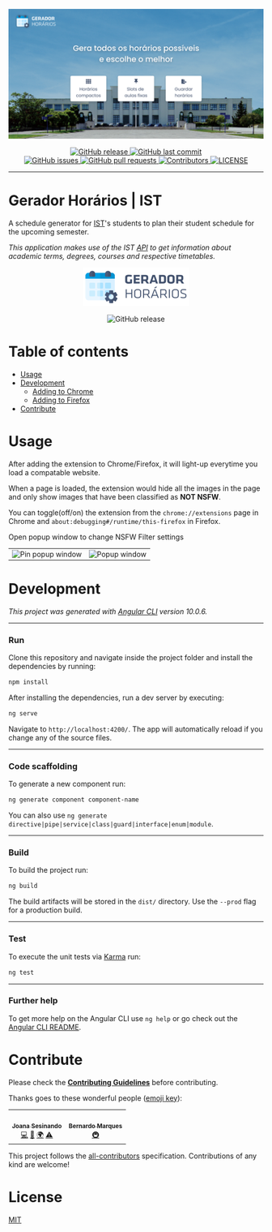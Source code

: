 ![](./src/assets/readme/banner.png)

<p align="center">
  <a href="https://github.com/joanasesinando/gerador-horarios-ist/releases/" target="_blank">
    <img alt="GitHub release" src="https://img.shields.io/github/v/release/joanasesinando/gerador-horarios-ist?include_prereleases&style=flat-square">
  </a>

  <a href="https://github.com/joanasesinando/gerador-horarios-ist/commits/master" target="_blank">
    <img src="https://img.shields.io/github/last-commit/joanasesinando/gerador-horarios-ist?style=flat-square" alt="GitHub last commit">
  </a>

  </br>

  <a href="https://github.com/joanasesinando/gerador-horarios-ist/issues" target="_blank">
    <img src="https://img.shields.io/github/issues/joanasesinando/gerador-horarios-ist?style=flat-square&color=red" alt="GitHub issues">
  </a>

  <a href="https://github.com/joanasesinando/gerador-horarios-ist/pulls" target="_blank">
    <img src="https://img.shields.io/github/issues-pr/joanasesinando/gerador-horarios-ist?style=flat-square&color=blue" alt="GitHub pull requests">
  </a>

  <a href="https://github.com/joanasesinando/gerador-horarios-ist#contribute" target="_blank">
    <img alt="Contributors" src="https://img.shields.io/badge/dynamic/json?color=orange&style=flat-square&label=all%20contributors&query=%24.contributors.length&url=https://raw.githubusercontent.com/joanasesinando/gerador-horarios-ist/master/.all-contributorsrc">
  </a>

  <a href="https://github.com/joanasesinando/gerador-horarios-ist/blob/master/LICENSE" target="_blank">
    <img alt="LICENSE" src="https://img.shields.io/github/license/joanasesinando/gerador-horarios-ist?style=flat-square&color=yellow">
  <a/>

</p>

<hr>
<h1>Gerador Horários | IST</h1>

A schedule generator for [IST](https://tecnico.ulisboa.pt/en/ )'s students to plan their student schedule for the upcoming semester.

*This application makes use of the IST [API](https://fenixedu.org/dev/api/ ) to get information about academic terms, degrees, courses and respective timetables.*

<p align="center">
  <img alt='logo' src='./src/assets/readme/logo.png'>
</p>

<p align="center">
  <img alt="GitHub release" src="https://raw.githubusercontent.com/joanasesinando/gerador-horarios-ist/master/src/assets/readme/presentation.gif">
</p>

# Table of contents

- [Usage](#usage)
- [Development](#development)
  - [Adding to Chrome](#adding-to-chrome)
  - [Adding to Firefox](#adding-to-firefox)
- [Contribute](#contribute)

# Usage

After adding the extension to Chrome/Firefox, it will light-up everytime you load a compatable website.

When a page is loaded, the extension would hide all the images in the page and only show images that have been classified as **NOT NSFW**.

You can toggle(off/on) the extension from the ```chrome://extensions``` page in Chrome and ```about:debugging#/runtime/this-firefox``` in Firefox.

Open popup window to change NSFW Filter settings

<table>
  <tr>
    <td vlign="center">
      <img src="./demo/images/pin_popup.png" alt="Pin popup window">
    </td>
    <td vlign="center">
      <img src="./demo/images/popup.png" alt="Popup window">
    </td>
  </tr>
</table>


# Development

*This project was generated with [Angular CLI](https://cli.angular.io/) version 10.0.6.*
<hr>

### Run
Clone this repository and navigate inside the project folder and install the dependencies by running:

```sh
npm install
```

After installing the dependencies, run a dev server by executing:

```sh
ng serve
```

Navigate to `http://localhost:4200/`. The app will automatically reload if you change any of the source files.
<hr>

### Code scaffolding
To generate a new component run:

```sh
ng generate component component-name
```

You can also use `ng generate directive|pipe|service|class|guard|interface|enum|module`.
<hr>

### Build
To build the project run:

```sh
ng build
```

The build artifacts will be stored in the `dist/` directory. Use the `--prod` flag for a production build.
<hr>

### Test
To execute the unit tests via [Karma](https://karma-runner.github.io) run:

```sh
ng test
```
<hr>

### Further help

To get more help on the Angular CLI use `ng help` or go check out the [Angular CLI README](https://github.com/angular/angular-cli/blob/master/README.md).

# Contribute

Please check the [**Contributing Guidelines**](https://github.com/joanasesinando/gerador-horarios-ist/blob/master/CONTRIBUTING.md) before contributing.

Thanks goes to these wonderful people ([emoji key](https://allcontributors.org/docs/en/emoji-key)):

<!-- ALL-CONTRIBUTORS-LIST:START - Do not remove or modify this section -->
<!-- prettier-ignore-start -->
<!-- markdownlint-disable -->
<table>
  <tr>
    <td align="center"><a href="https://github.com/joanasesinando"><img src="https://avatars.githubusercontent.com/u/43472922?v=4?s=100" width="100px;" alt=""/><br /><sub><b>Joana Sesinando</b></sub></a><br /><a href="https://github.com/joanasesinando/gerador-horarios-ist/commits?author=joanasesinando" title="Code">💻</a> <a href="#design-joanasesinando" title="Design">🎨</a> <a href="#translation-joanasesinando" title="Translation">🌍</a> <a href="https://github.com/joanasesinando/gerador-horarios-ist/commits?author=joanasesinando" title="Tests">⚠️</a></td>
    <td align="center"><a href="https://github.com/bernardocmarques"><img src="https://avatars.githubusercontent.com/u/28487792?v=4?s=100" width="100px;" alt=""/><br /><sub><b>Bernardo Marques</b></sub></a><br /><a href="#infra-bernardocmarques" title="Infrastructure (Hosting, Build-Tools, etc)">🚇</a></td>
  </tr>
</table>

<!-- markdownlint-restore -->
<!-- prettier-ignore-end -->

<!-- ALL-CONTRIBUTORS-LIST:END -->

This project follows the [all-contributors](https://github.com/all-contributors/all-contributors) specification. Contributions of any kind are welcome!

# License
[MIT](https://github.com/joanasesinando/gerador-horarios-ist/edit/master/README.md)

